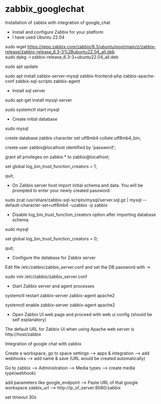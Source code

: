 # zabbix_googlechat
Installation of zabbix with integration of google_chat

- Install and configure Zabbix for your platform
- I have used Ubuntu 22.04

sudo wget https://repo.zabbix.com/zabbix/6.3/ubuntu/pool/main/z/zabbix-release/zabbix-release_6.3-3%2Bubuntu22.04_all.deb                                                                                            
sudo dpkg -i zabbix-release_6.3-3+ubuntu22.04_all.deb

sudo apt update 

sudo apt install zabbix-server-mysql zabbix-frontend-php zabbix-apache-conf zabbix-sql-scripts zabbix-agent

- Install sql server

sudo apt-get install mysql-server

sudo systemctl start mysql

- Create initial database

sudo mysql

create database zabbix character set utf8mb4 collate utf8mb4_bin;

create user zabbix@localhost identified by 'password';

grant all privileges on zabbix.* to zabbix@localhost;

set global log_bin_trust_function_creators = 1;

quit;

- On Zabbix server host import initial schema and data. You will be prompted to enter your newly created password.

sudo zcat /usr/share/zabbix-sql-scripts/mysql/server.sql.gz | mysql --default-character-set=utf8mb4 -uzabbix -p zabbix

- Disable log_bin_trust_function_creators option after importing database schema.

sudo mysql

set global log_bin_trust_function_creators = 0;

quit;

- Configure the database for Zabbix server

Edit file /etc/zabbix/zabbix_server.conf and set the DB password with ->

sudo vim /etc/zabbix/zabbix_server.conf

- Start Zabbix server and agent processes

systemctl restart zabbix-server zabbix-agent apache2

systemctl enable zabbix-server zabbix-agent apache2

- Open Zabbix UI web page and proceed with web ui config (should be self explanatory)

The default URL for Zabbix UI when using Apache web server is http://host/zabbix



Integration of google chat with zabbix

Create a workspace, go to space settings --> apps & integration --> add webhooks --> add name & save (URL would be created automatically)

Go to zabbix --> Administration --> Media types --> create media type(webhook)

add parameters like google_endpoint --> Paste URL of that google workspace
		    zabbix_url --> http://ip_of_server:8080/zabbix

set timeout 30s


